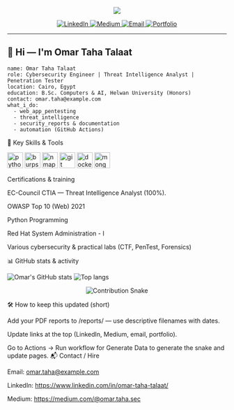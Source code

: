 <!--
  README.md
  Place this file in a public repository named exactly: <your-github-username>
  Replace placeholders like <YOUR_LINK> and <YOUR_USERNAME> with your values.
-->

<p align="center">
  <!-- Capsule header — change text if you want -->
  <img src="https://capsule-render.vercel.app/api?text=Omar%20Taha%20Talaat%20%E2%9A%A1%20Cybersecurity%20Engineer&animation=fadeIn&type=waving&color=gradient&height=110"/>
</p>

<p align="center">
  <!-- Social icons (replace URLs) -->
  <a href="https://www.linkedin.com/in/omar-taha-talaat/">
    <img alt="LinkedIn" src="https://img.shields.io/badge/LinkedIn-Connect-blue?style=for-the-badge&logo=linkedin"/>
  </a>
  <a href="https://medium.com/@omar-taha">
    <img alt="Medium" src="https://img.shields.io/badge/Medium-Articles-black?style=for-the-badge&logo=medium"/>
  </a>
  <a href="mailto:omar.taha@example.com">
    <img alt="Email" src="https://img.shields.io/badge/Email-omar.taha%40example.com-lightgrey?style=for-the-badge&logo=gmail"/>
  </a>
  <a href="https://omar-portfolio.example.com">
    <img alt="Portfolio" src="https://img.shields.io/badge/Portfolio-View-orange?style=for-the-badge&logo=google-chrome"/>
  </a>
</p>

---

## 👋 Hi — I'm **Omar Taha Talaat**
```About Me
name: Omar Taha Talaat
role: Cybersecurity Engineer | Threat Intelligence Analyst | Penetration Tester
location: Cairo, Egypt
education: B.Sc. Computers & AI, Helwan University (Honors)
contact: omar.taha@example.com
what_i_do:
  - web_app_pentesting
  - threat_intelligence
  - security_reports & documentation
  - automation (GitHub Actions)
```

🔧 Key Skills & Tools
<p align="left"> <!-- Devicons are used for a clean look --> <img src="https://cdn.jsdelivr.net/gh/devicons/devicon/icons/python/python-original.svg" alt="python" width="36" height="36"/> <img src="https://cdn.jsdelivr.net/gh/devicons/devicon/icons/burp/burp-plain.svg" alt="burpsuite" width="36" height="36"/> <img src="https://cdn.jsdelivr.net/gh/devicons/devicon/icons/nmap/nmap-original.svg" alt="nmap" width="36" height="36"/> <img src="https://cdn.jsdelivr.net/gh/devicons/devicon/icons/git/git-original.svg" alt="git" width="36" height="36"/> <img src="https://cdn.jsdelivr.net/gh/devicons/devicon/icons/docker/docker-original.svg" alt="docker" width="36" height="36"/> <img src="https://cdn.jsdelivr.net/gh/devicons/devicon/icons/mongodb/mongodb-original.svg" alt="mongo" width="36" height="36"/> </p>

Certifications & training

EC-Council CTIA — Threat Intelligence Analyst (100%).

OWASP Top 10 (Web) 2021

Python Programming

Red Hat System Administration - I

Various cybersecurity & practical labs (CTF, PenTest, Forensics)

📊 GitHub stats & activity
<p align="left"> <!-- GitHub Readme Stats --> <img alt="Omar's GitHub stats" src="https://github-readme-stats.vercel.app/api?username=omar-taha&show_icons=true&count_private=true&theme=default"/> <img alt="Top langs" src="https://github-readme-stats.vercel.app/api/top-langs/?username=omar-taha&layout=compact&theme=default"/> </p> <!-- Contribution snake (image file lives in 'output' branch created by workflow) --> <p align="center"> <img src="https://github.com/omar-taha/omar-taha/blob/output/github-contribution-grid-snake.svg" alt="Contribution Snake"/> </p>
🛠 How to keep this updated (short)

Add your PDF reports to /reports/ — use descriptive filenames with dates.

Update links at the top (LinkedIn, Medium, email, portfolio).

Go to Actions → Run workflow for Generate Data to generate the snake and update pages.
📬 Contact / Hire

Email: omar.taha@example.com

LinkedIn: https://www.linkedin.com/in/omar-taha-talaat/

Medium: https://medium.com/@omar.taha.sec
